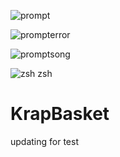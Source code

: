 ![prompt](https://github.com/Funkinmofo/KrapBasket/assets/143419294/eed72d3a-80a9-44de-a170-25a5ec522f65)

![prompterror](https://github.com/Funkinmofo/KrapBasket/assets/143419294/e70ef3d8-c528-436b-884d-662a3ce590b4)

![promptsong](https://github.com/Funkinmofo/KrapBasket/assets/143419294/df088fac-67ad-4c58-8d9c-f0d71afd8913)

![zsh](https://github.com/Funkinmofo/KrapBasket/assets/143419294/bae99c7f-2e8e-437e-a19f-7ab5a13fbd55)
zsh


# KrapBasket

updating for test
